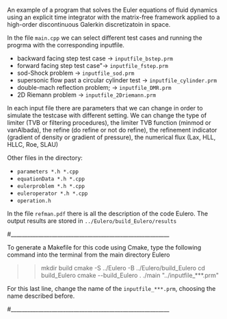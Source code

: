An example of a program that solves the Euler equations of fluid dynamics using an explicit time integrator with the matrix-free framework applied to a high-order discontinuous Galerkin discretizatoin in space. 

In the file `main.cpp` we can select different test cases and running the progrma with the corresponding inputfile.
- backward facing step test case -> `inputfile_bstep.prm`
- forward facing step test case"-> `inputfile_fstep.prm`
- sod-Shock problem -> `inputfile_sod.prm`
- supersonic flow past a circular cylinder test -> `inputfile_cylinder.prm`
- double-mach reflection problem; -> `inputfile_DMR.prm`
- 2D Riemann problem -> `inputfile_2Driemann.prm`
    
In each input file there are parameters that we can change in order to simulate the testcase with different setting.
We can change the type of limiter (TVB or filtering procedures), the limiter TVB function (minmod or vanAlbada), the refine (do refine or not do refine), the refinement indicator (gradient of density or gradient of pressure), the numerical flux (Lax, HLL, HLLC, Roe, SLAU)

Other files in the directory:
- `parameters *.h *.cpp` 
- `equationData *.h *.cpp` 
- `eulerproblem *.h *.cpp` 
- `euleroperator *.h *.cpp`
- `operation.h`

In the file `refman.pdf` there is all the description of the code Eulero. 
The output results are stored in `../Eulero/build_Eulero/results`

#__________________________________________________________

To generate a Makefile for this code using  Cmake, type the following command into the terminal from the main directory Eulero
>> mkdir build
>> cmake -S ../Eulero -B ../Eulero/build_Eulero
>> cd build_Eulero
>> cmake --build_Eulero .
>> ./main "../inputfile_***.prm"

For this last line, change the name of the `inputfile_***.prm`, choosing the name described before.

#__________________________________________________________
